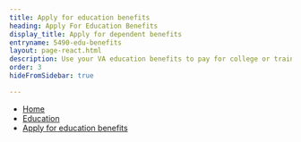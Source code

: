 ```yaml
---
title: Apply for education benefits
heading: Apply For Education Benefits
display_title: Apply for dependent benefits
entryname: 5490-edu-benefits
layout: page-react.html
description: Use your VA education benefits to pay for college or training programs. Find out which documents you’ll need to apply for benefits, and start your online application today.
order: 3
hideFromSidebar: true

---
```

<nav aria-label="Breadcrumb" aria-live="polite" class="va-nav-breadcrumbs"
id="va-breadcrumbs">
  <ul class="row va-nav-breadcrumbs-list columns" id="va-breadcrumbs-list">
    <li><a href="/">Home</a></li>
    <li><a href="/education/">Education</a></li>
    <li><a aria-current="page" href="/education/how-to-apply/">Apply for education benefits</a></li>
  </ul>
</nav>

